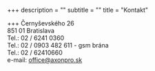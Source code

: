 +++
description = ""
subtitle = ""
title = "Kontakt"

+++
Černyševského 26  
851 01 Bratislava  
Tel.: 02 / 6241 0360  
Tel.: 02 / 0903 482 611 - gsm brána  
Tel.: 02 / 62410660  
e-mail: [office@axonpro.sk](mailto:office@axonpro.sk)
